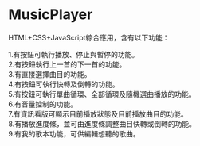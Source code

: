 # MusicPlayer  
HTML+CSS+JavaScript綜合應用，含有以下功能：
  
1.有按鈕可執行播放、停止與暫停的功能。  
2.有按鈕執行上一首的下一首的功能。  
3.有直接選擇曲目的功能。  
4.有按鈕可執行快轉及倒轉的功能。  
5.有按鈕可執行單曲循環、全部循環及隨機選曲播放的功能。  
6.有音量控制的功能。  
7.有資訊看版可顯示目前播放狀態及目前播放曲目的功能。  
8.有播放進度條，並可由進度條調整曲目快轉或倒轉的功能。  
9.有我的歌本功能，可供編輯想聽的歌曲。  
